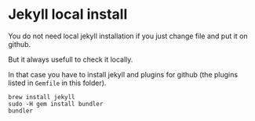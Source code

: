 # Jekyll local install

You do not need local jekyll installation if you just change file and put it on github.

But it always usefull to check it locally.

In that case you have to install jekyll and plugins for github (the plugins listed in `Gemfile` in this folder).

    brew install jekyll
    sudo -H gem install bundler
    bundler